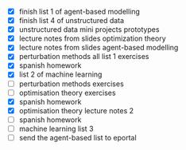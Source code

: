 - [x] finish list 1 of agent-based modelling
- [x] finish list 4 of unstructured data
- [x] unstructured data mini projects prototypes
- [x] lecture notes from slides optimization theory
- [x] lecture notes from slides agent-based modelling
- [x] perturbation methods all list 1 exercises
- [x] spanish homework
- [x] list 2 of machine learning
- [ ] perturbation methods exercises
- [ ] optimisation theory exercises
- [x] spanish homework
- [x] optimisation theory lecture notes 2
- [ ] spanish homework
- [ ] machine learning list 3
- [ ] send the agent-based list to eportal